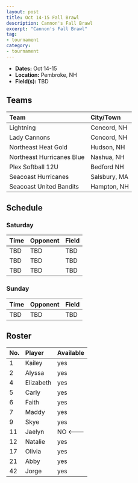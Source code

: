 ```yaml
---
layout: post
title: Oct 14-15 Fall Brawl
description: Cannon's Fall Brawl
excerpt: "Cannon's Fall Brawl"
tag:
- tournament
category:
- tournament
---
```

* **Dates:** Oct 14-15
* **Location:** Pembroke, NH
* **Field(s):** TBD

## Teams

|Team                        |City/Town     |
|:---------------------------|:-------------|
|Lightning                   | Concord, NH  |
|Lady Cannons	               | Concord, NH  | 
|Northeast Heat Gold	       | Hudson, NH   |
|Northeast Hurricanes Blue   | Nashua, NH   |	 
|Plex Softball 12U	         | Bedford	NH  | 
|Seacoast Hurricanes	       | Salsbury, MA |
|Seacoast United Bandits     | Hampton, NH  |

## Schedule

### Saturday

| Time | Opponent | Field |
|:---|:---|:---|
| TBD | TBD | TBD |
| TBD | TBD | TBD |
| TBD | TBD | TBD |

### Sunday

| Time | Opponent | Field |
|:---|:---|:---|
| TBD | TBD | TBD |

## Roster

|No.|Player|Available|
|:---|:---------|:---|
|1   |Kailey    |yes|
|2   |Alyssa    |yes|
|4   |Elizabeth |yes|
|5   |Carly     |yes|
|6   |Faith     |yes|
|7   |Maddy     |yes|
|9   |Skye      |yes|
|11  |Jaelyn    |NO <---|
|12  |Natalie   |yes|
|17  |Olivia    |yes|
|21  |Abby      |yes|
|42  |Jorge     |yes|